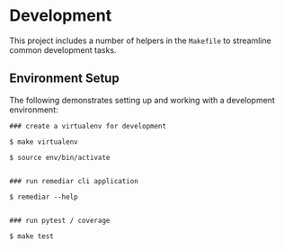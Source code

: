 # Development

This project includes a number of helpers in the `Makefile` to streamline common development tasks.

## Environment Setup

The following demonstrates setting up and working with a development environment:

```
### create a virtualenv for development

$ make virtualenv

$ source env/bin/activate


### run remediar cli application

$ remediar --help


### run pytest / coverage

$ make test
```
